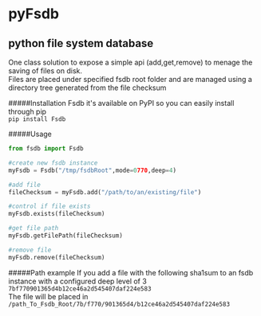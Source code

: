 pyFsdb
======
python file system database
-----
One class solution to expose a simple api (add,get,remove) to menage the saving of files on disk.  
Files are placed under specified fsdb root folder and are managed using a directory tree generated from the file checksum

#####Installation
Fsdb it's available on PyPI so you can easily install through pip  
`pip install Fsdb`

#####Usage
```python
from fsdb import Fsdb

#create new fsdb instance
myFsdb = Fsdb("/tmp/fsdbRoot",mode=0770,deep=4)

#add file
fileChecksum = myFsdb.add("/path/to/an/existing/file")

#control if file exists
myFsdb.exists(fileChecksum)

#get file path
myFsdb.getFilePath(fileChecksum)

#remove file
myFsdb.remove(fileChecksum)
```

#####Path example
If you add a file with the following sha1sum to an fsdb instance with a configured deep level of 3
`7bf770901365d4b12ce46a2d545407daf224e583`  
The file will be placed in  
`/path_To_Fsdb_Root/7b/f770/901365d4/b12ce46a2d545407daf224e583`
